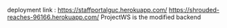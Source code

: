 deployment link :
https://staffportalguc.herokuapp.com/
https://shrouded-reaches-96166.herokuapp.com/ 
ProjectWS is the modified backend 
